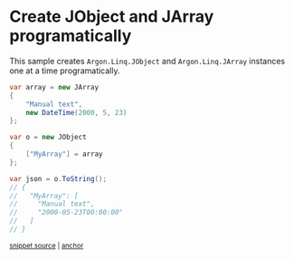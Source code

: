 # Create JObject and JArray programatically

This sample creates `Argon.Linq.JObject` and `Argon.Linq.JArray` instances one at a time programatically.

<!-- snippet: CreateJsonManually -->
<a id='snippet-createjsonmanually'></a>
```cs
var array = new JArray
{
    "Manual text",
    new DateTime(2000, 5, 23)
};

var o = new JObject
{
    ["MyArray"] = array
};

var json = o.ToString();
// {
//   "MyArray": [
//     "Manual text",
//     "2000-05-23T00:00:00"
//   ]
// }
```
<sup><a href='/src/Tests/Documentation/Samples/Linq/CreateJsonManually.cs#L10-L31' title='Snippet source file'>snippet source</a> | <a href='#snippet-createjsonmanually' title='Start of snippet'>anchor</a></sup>
<!-- endSnippet -->
